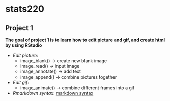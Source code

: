 # stats220
## Project 1

**The goal of project 1 is to learn how to edit picture and gif, and create html by using RStudio**
- *Edit picture*:
  - image_blank() -> create new blank image
  - image_read() -> input image
  - image_annotate() -> add text
  - image_append() -> combine pictures together
- *Edit gif*:
  - image_animate() -> combine different frames into a gif
- *Rmarkdown syntax*:
  [markdown syntax](https://www.markdownguide.org/basic-syntax/)
